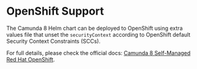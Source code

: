 # OpenShift Support

The Camunda 8 Helm chart can be deployed to OpenShift using extra values file that unset the `securityContext`
according to OpenShift default Security Context Constraints (SCCs).

For full details, please check the official docs:
[Camunda 8 Self-Managed Red Hat OpenShift](https://docs.camunda.io/docs/self-managed/setup/deploy/openshift/redhat-openshift/).
